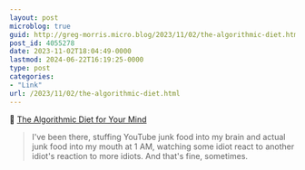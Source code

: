 ```yaml
---
layout: post
microblog: true
guid: http://greg-morris.micro.blog/2023/11/02/the-algorithmic-diet.html
post_id: 4055278
date: 2023-11-02T18:04:49-0000
lastmod: 2024-06-22T16:19:25-0000
type: post
categories:
- "Link"
url: /2023/11/02/the-algorithmic-diet.html
---
```

🔗 [The Algorithmic Diet for Your Mind](https://simone.org/algorithmic-diet/)

> I've been there, stuffing YouTube junk food into my brain and actual junk food into my mouth at 1 AM, watching some idiot react to another idiot's reaction to more idiots. And that's fine, sometimes.
